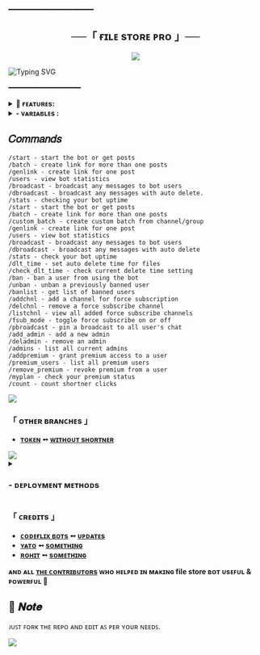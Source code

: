 ━━━━━━━━━━━━━━━━━━━━

<h2 align="center">
    ──「 ғɪʟᴇ sᴛᴏʀᴇ ᴘʀᴏ 」──
</h2>

<p align="center">
  <img src="https://graph.org/file/8581e33195ed8183a3253.jpg">
</p>


![Typing SVG](https://readme-typing-svg.herokuapp.com/?lines=FILE+SHARING+!;CREATED+BY+CODEFLIX+DEVELOPER!;A+ADVANCE+BOT+WITH+COOL+FEATURE!)
</p>

 ━━━━━━━━━━━━━━━━━



<details><summary><b>📌 ғᴇᴀᴛᴜʀᴇs:</b></summary>

<b>🚀 Key Features:</b>

• <b>Batch & Custom Batch Links:</b> Create links for one or multiple posts easily using <code>/batch</code> & <code>/custom_batch</code>  
• <b>Link Generator:</b> Instantly generate direct links with <code>/genlink</code>  
• <b>Broadcast Tools:</b> Send messages or media to all users using <code>/broadcast</code>, <code>/dbroadcast</code>, or <code>/pbroadcast</code>  
• <b>Auto File Deletion:</b> Control auto-delete with <code>/dlt_time</code> & <code>/check_dlt_time</code>  
• <b>User Management:</b> Ban/unban users and view banlist via <code>/ban</code>, <code>/unban</code>, and <code>/banlist</code>  
• <b>Multi Force Subscription:</b> Add, delete, and manage multiple Force Sub channels with <code>/addchnl</code>, <code>/delchnl</code>, <code>/listchnl</code>  
• <b>Admin Control:</b> Add or remove admins with <code>/add_admin</code>, <code>/deladmin</code>, and view list via <code>/admins</code>  
• <b>Premium System:</b> Manage premium users using <code>/addpremium</code>, <code>/remove_premium</code>, <code>/premium_users</code>, <code>/myplan</code>  
• <b>Bot Analytics:</b> Get stats and uptime via <code>/stats</code>, user info with <code>/users</code>, and database count via <code>/count</code>  
• <b>Deployment Ready:</b> Easily deploy on <b>Heroku</b> or <b>Koyeb</b> in minutes  
• <b>Token Verification:</b> Enable or disable optional secure access  

<b>✨ More features & enhancements coming soon...</b>
</details>


<details><summary><b> - ᴠᴀʀɪᴀʙʟᴇs :</b></summary>
  
## ᴠᴀʀɪᴀʙʟᴇs
* `API_HASH` Your API Hash from my.telegram.org
* `APP_ID` Your API ID from my.telegram.org
* `TG_BOT_TOKEN` Your bot token from @BotFather
* `OWNER_ID` Must enter Your Telegram Id
* `CHANNEL_ID` Your Channel ID eg:- -100xxxxxxxx
* `DATABASE_URL` Your mongo db url
* `DATABASE_NAME` Your mongo db session name
* `ADMINS` Optional: A space separated list of user_ids of Admins, they can only create links
* `START_MESSAGE` Optional: start message of bot, use HTML and <a href='https://github.com/codeflix-bots/filestore/blob/master/README.md#start_message'>fillings</a>
* `PROTECT_CONTENT` Optional: True if you need to prevent files from forwarding

### Token Variables

* `SHORTLINK_URL` = Your shortner Url ( ex. "inshorturl.com")
* `SHORTLINK_API` = Your shortner API (ex. "PUIAQBIFrydvLhIzAOeGV8yZppu")
</details>

## 𝐶𝑜𝑚𝑚𝑎𝑛𝑑𝑠

```
/start - start the bot or get posts
/batch - create link for more than one posts
/genlink - create link for one post
/users - view bot statistics
/broadcast - broadcast any messages to bot users
/dbroadcast - broadcast any messages with auto delete.
/stats - checking your bot uptime
/start - start the bot or get posts  
/batch - create link for more than one posts  
/custom_batch - create custom batch from channel/group  
/genlink - create link for one post  
/users - view bot statistics  
/broadcast - broadcast any messages to bot users  
/dbroadcast - broadcast any messages with auto delete  
/stats - check your bot uptime  
/dlt_time - set auto delete time for files  
/check_dlt_time - check current delete time setting  
/ban - ban a user from using the bot  
/unban - unban a previously banned user  
/banlist - get list of banned users  
/addchnl - add a channel for force subscription  
/delchnl - remove a force subscribe channel  
/listchnl - view all added force subscribe channels  
/fsub_mode - toggle force subscribe on or off  
/pbroadcast - pin a broadcast to all user's chat 
/add_admin - add a new admin  
/deladmin - remove an admin  
/admins - list all current admins  
/addpremium - grant premium access to a user  
/premium_users - list all premium users  
/remove_premium - revoke premium from a user  
/myplan - check your premium status  
/count - count shortner clicks  
```

<img src="https://user-images.githubusercontent.com/73097560/115834477-dbab4500-a447-11eb-908a-139a6edaec5c.gif">

<h3>「 ᴏᴛʜᴇʀ ʙʀᴀɴᴄʜᴇs 」
</h3>

- <b>[ᴛᴏᴋᴇɴ](https://github.com/Codeflix-Bots/FileStore/tree/token)  ➻  [ᴡɪᴛʜᴏᴜᴛ sʜᴏʀᴛɴᴇʀ](https://github.com/Codeflix-Bots/FileStore/tree/Master) </b>

<img src="https://user-images.githubusercontent.com/73097560/115834477-dbab4500-a447-11eb-908a-139a6edaec5c.gif">


<details>
<summary><h3>
- <b> ᴅᴇᴘʟᴏʏᴍᴇɴᴛ ᴍᴇᴛʜᴏᴅs </b>
</h3></summary>
<h3 align="center">
    ─「 ᴅᴇᴩʟᴏʏ ᴏɴ ʜᴇʀᴏᴋᴜ 」─
</h3>

<p align="center"><a href="https://heroku.com/deploy?template=https://github.com/Codeflix-Bots/FileStore">
  <img src="https://www.herokucdn.com/deploy/button.svg" alt="Deploy On Heroku">
</a></p>
<h3 align="center">
    ─「 ᴅᴇᴩʟᴏʏ ᴏɴ ᴋᴏʏᴇʙ 」─
</h3>
<p align="center"><a href="https://app.koyeb.com/deploy?type=git&repository=github.com/Codeflix-Bots/FileStore&branch=master&name=master">
  <img src="https://www.koyeb.com/static/images/deploy/button.svg" alt="Deploy On Koyeb">
</a></p>
<h3 align="center">
    ─「 ᴅᴇᴩʟᴏʏ ᴏɴ ʀᴀɪʟᴡᴀʏ 」─
</h3>
<p align="center"><a href="https://railway.app/deploy?template=https://github.com/Codeflix-Bots/FileStore">
     <img height="45px" src="https://railway.app/button.svg">
</a></p>
<h3 align="center">
    ─「 ᴅᴇᴩʟᴏʏ ᴏɴ ʀᴇɴᴅᴇʀ 」─
</h3>
<p align="center"><a href="https://render.com/deploy?repo=https://github.com/Codeflix-Bots/FileStore">
<img src="https://render.com/images/deploy-to-render-button.svg" alt="Deploy to Render">
</a></p>
<h3 align="center">
    ─「 ᴅᴇᴩʟᴏʏ ᴏɴ ᴠᴘs 」─
</h3>
<p>
<pre>
git clone https://github.com/Codeflix-Bots/FileStore
# Install Packages
pip3 install -U -r requirements.txt
Edit info.py with variables as given below then run bot
python3 bot.py
</pre>
</p>
</details>

<h3>「 ᴄʀᴇᴅɪᴛs 」
</h3>

- <b>[ᴄᴏᴅᴇғʟɪx ʙᴏᴛs](https://t.me/codeflix_bots)  ➻  [ᴜᴘᴅᴀᴛᴇs](https://t.me/codeflix_bots) </b>
- <b>[ʏᴀᴛᴏ](https://github.com/sewxiy)  ➻  [sᴏᴍᴇᴛʜɪɴɢ](https://t.me/cosmic_freak) </b>
- <b>[ʀᴏʜɪᴛ](https://github.com/rohit3607)  ➻  [sᴏᴍᴇᴛʜɪɴɢ](https://t.me/FILE_SHARINGBOTS/17) </b>
 
<b>ᴀɴᴅ ᴀʟʟ [ᴛʜᴇ ᴄᴏɴᴛʀɪʙᴜᴛᴏʀs](https://telegram.me/codeflix-bots) ᴡʜᴏ ʜᴇʟᴩᴇᴅ ɪɴ ᴍᴀᴋɪɴɢ file store ʙᴏᴛ ᴜsᴇꜰᴜʟ & ᴩᴏᴡᴇʀꜰᴜʟ 🖤 </b>

## 📌  𝑵𝒐𝒕𝒆

ᴊᴜꜱᴛ ꜰᴏʀᴋ ᴛʜᴇ ʀᴇᴘᴏ ᴀɴᴅ ᴇᴅɪᴛ ᴀꜱ ᴘᴇʀ ʏᴏᴜʀ ɴᴇᴇᴅꜱ.

<img src="https://user-images.githubusercontent.com/73097560/115834477-dbab4500-a447-11eb-908a-139a6edaec5c.gif">
